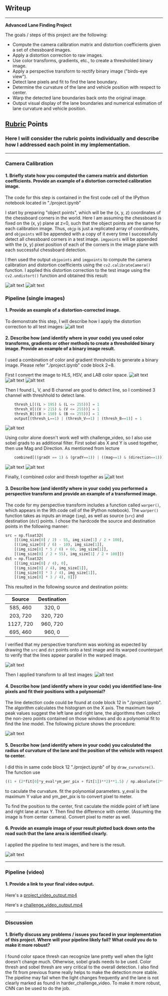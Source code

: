 ## Writeup

---

**Advanced Lane Finding Project**

The goals / steps of this project are the following:

* Compute the camera calibration matrix and distortion coefficients given a set of chessboard images.
* Apply a distortion correction to raw images.
* Use color transforms, gradients, etc., to create a thresholded binary image.
* Apply a perspective transform to rectify binary image ("birds-eye view").
* Detect lane pixels and fit to find the lane boundary.
* Determine the curvature of the lane and vehicle position with respect to center.
* Warp the detected lane boundaries back onto the original image.
* Output visual display of the lane boundaries and numerical estimation of lane curvature and vehicle position.

[//]: # (Image References)

[image1]: ./output_images/find_corner.png "Find Corners"
[image2]: ./output_images/undistort_chessboard.png "Undistort Chessboard Example"
[image3]: ./output_images/undistorted.png "Undistort Test Images"
[image4]: ./output_images/hls.png "Test Images in HLS color space"
[image5]: ./output_images/hsv.png "Test Images in HSV color space"
[image6]: ./output_images/lab.png "Test Images in LAB color space"
[image7]: ./output_images/color_thresh.png "Color Threshed Test Images"
[image8]: ./output_images/sobel_abs_x_y.png "Sobel Thresh Grads in abs X and Y"
[image9]: ./output_images/sobel_mag_direction.png "Sobel Thresh Magnititude and Direction"
[image10]: ./output_images/color_grads_thresh.png "Color and Sobel Thresh Test Images"
[image11]: ./output_images/perspective_transform_thresh.png "Perspective Transformation for threshed images"
[image12]: ./output_images/perspective_transform_test_images.png "Perspective Transformation for All Test Images"
[image13]: ./output_images/draw_line.png "Detected Lane Areas for All Test Images Side by Side"
[image14]: ./output_images/pipeline_test.png "Final output of Processed Test Images"
[video1]: ./project_video_output.mp4 "Video Output"
[video2]: ./challenge_video_output.mp4 "Challenge Video Output"

## [Rubric](https://review.udacity.com/#!/rubrics/571/view) Points

### Here I will consider the rubric points individually and describe how I addressed each point in my implementation.  

---

### Camera Calibration

#### 1. Briefly state how you computed the camera matrix and distortion coefficients. Provide an example of a distortion corrected calibration image.

The code for this step is contained in the first code cell of the IPython notebook located in "./project.ipynb"

I start by preparing "object points", which will be the (x, y, z) coordinates of the chessboard corners in the world. Here I am assuming the chessboard is fixed on the (x, y) plane at z=0, such that the object points are the same for each calibration image.  Thus, `objp` is just a replicated array of coordinates, and `objpoints` will be appended with a copy of it every time I successfully detect all chessboard corners in a test image.  `imgpoints` will be appended with the (x, y) pixel position of each of the corners in the image plane with each successful chessboard detection.  

I then used the output `objpoints` and `imgpoints` to compute the camera calibration and distortion coefficients using the `cv2.calibrateCamera()` function.  I applied this distortion correction to the test image using the `cv2.undistort()` function and obtained this result: 

![alt text][image1]
![alt text][image2]

### Pipeline (single images)

#### 1. Provide an example of a distortion-corrected image.

To demonstrate this step, I will describe how I apply the distortion correction to all test images:
![alt text][image3]

#### 2. Describe how (and identify where in your code) you used color transforms, gradients or other methods to create a thresholded binary image.  Provide an example of a binary image result.

I used a combination of color and gradient thresholds to generate a binary image. Please refer "./project.ipynb" code block 2~8. 

First I convert the image to HLS, HSV, and LAB color space. 
![alt text][image4]
![alt text][image5]
![alt text][image6]

Then I found L, V, and B channel are good to detect line, so I combined 3 channel with threshhold to detect lane. 
```python
    thresh_L[((L > 195) & (L <= 255))] = 1
    thresh_V[((V > 215) & (V <= 255))] = 1
    thresh_B[((B > 150) & (B <= 255))] = 1
    output[(thresh_L==1) | (thresh_V==1) | (thresh_B==1)] = 1
```
![alt text][image7]

Using color alone doesn't work well with challenge_video, so I also use sobel grads to as additional filter. 
First sobel abs X and Y is used together, then use Mag and Direction. As mentioned from lecture
```python
    combined[((gradX == 1) & (gradY==1)) | ((mag==1) & (direction==1))] = 1
```
![alt text][image8]
![alt text][image9]

Finally, I combined color and thresh together as
![alt text][image10]



#### 3. Describe how (and identify where in your code) you performed a perspective transform and provide an example of a transformed image.

The code for my perspective transform includes a function called `warper()`, which appears in the 9th code cell of the IPython notebook).  The `warper()` function takes as inputs an image (`img`), as well as source (`src`) and destination (`dst`) points.  I chose the hardcode the source and destination points in the following manner:

```python
src = np.float32(
    [[(img_size[0] / 2) - 55, img_size[1] / 2 + 100],
    [((img_size[0] / 6) - 10), img_size[1]],
    [(img_size[0] * 5 / 6) + 60, img_size[1]],
    [(img_size[0] / 2 + 55), img_size[1] / 2 + 100]])
dst = np.float32(
    [[(img_size[0] / 4), 0],
    [(img_size[0] / 4), img_size[1]],
    [(img_size[0] * 3 / 4), img_size[1]],
    [(img_size[0] * 3 / 4), 0]])
```

This resulted in the following source and destination points:

| Source        | Destination   | 
|:-------------:|:-------------:| 
| 585, 460      | 320, 0        | 
| 203, 720      | 320, 720      |
| 1127, 720     | 960, 720      |
| 695, 460      | 960, 0        |

I verified that my perspective transform was working as expected by drawing the `src` and `dst` points onto a test image and its warped counterpart to verify that the lines appear parallel in the warped image.

![alt text][image11]

Then I applied transform to all test images: 
![alt text][image12]

#### 4. Describe how (and identify where in your code) you identified lane-line pixels and fit their positions with a polynomial?

The line detection code could be found at code block 12 in  "./project.ipynb". The algorithm calculates the histogram on the X axis. The maximum two peak values suggest the left lane and right lane, the algorithms then collect the non-zero points contained on those windows and do a polynomial fit to find the line model.  The following picture shows the procedure:

![alt text][image13]

#### 5. Describe how (and identify where in your code) you calculated the radius of curvature of the lane and the position of the vehicle with respect to center.

I did this in same code block 12 "./project.ipynb" of by `draw_curvature()`. The function use 
``` python
((1 + (2*fit[0]*y_eval*ym_per_pix + fit[1])**2)**1.5) / np.absolute(2*fit[0])
```
to caculate the curvature. fit the polynomial parameters. y_eval is the maximum Y value and ym_per_pix is to convert pixel to meter.

To find the position to the center, first caculate the middle point of left lane and right lane at max Y. Then find the difference with center. (Assuming the image is from center camera). Convert pixel to meter as well.


#### 6. Provide an example image of your result plotted back down onto the road such that the lane area is identified clearly.

I applied the pipeline to test images, and here is the result. 

![alt text][image14]

---

### Pipeline (video)

#### 1. Provide a link to your final video output.  

Here's a  [project_video_output.mp4](./project_video_output.mp4)

Here's a  [challenge_video_output.mp4](./challenge_video_output.mp4)


---

### Discussion

#### 1. Briefly discuss any problems / issues you faced in your implementation of this project.  Where will your pipeline likely fail?  What could you do to make it more robust?

I found color space thresh can recognize lane pretty well when the light doesn't change much. Otherwise, sobel grads needs to be used.  Color thresh and sobel thresh are very critical to the overall detection. I also find the fit from previous frame really helps to make the detection more stable. The pipeline may fail when the light changes frequently and the lane is not clearly marked as found in harder_challenge_video. To make it more robust, CNN can be used to do the job. 

